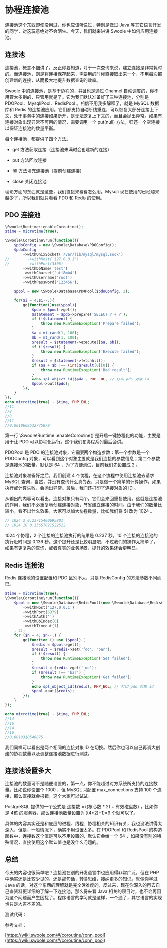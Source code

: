 # 协程连接池

连接池这个东西即使没用过，你也应该听说过，特别是做过 Java 等其它语言开发的同学，对这玩意绝对不会陌生。今天，我们就来讲讲 Swoole 中如何应用连接池。

## 连接池

连接池，概念不细讲了。反正你要知道，对于一次查询来说，建立连接是非常耗时的。而连接池，则是将连接保存起来，需要用的时候直接取出来一个，不用每次都创建新的连接，从而极大地提升数据查询的效率。

Swoole 中的连接池，是基于协程的，并且也是通过 Channel 自动调度的，你不用管太多别的，只管用就是了。它为我们默认准备好了三种连接池，分别是 PDOPool、MysqliPool、RedisPool 。相信不用我多解释了，就是 MySQL 数据库和 Redis 的连接池应用。它们都支持自动断线重连，可以恢复大部分连接上下文，处于事务中的连接如果断开，是无法恢复上下文的，而且会抛出异常。如果有连接对象出现异常不可用的情况，需要调用一个 put(null) 方法，归还一个空连接以保证连接池的数量平衡。

每个连接池，都提供了四个方法。

- get 方法获取连接（连接池未满时会创建新的连接）

- put 方法回收连接

- fill 方法填充连接池（提前创建连接）

- close 关闭连接池

理论方面的东西就是这些，我们直接来看看怎么用。Mysqli 现在使用的已经越来越少了，所以我们就只看看 PDO 和 Redis 的使用。

## PDO 连接池

```php
\Swoole\Runtime::enableCoroutine();
$time = microtime(true);

\Swoole\Coroutine\run(function(){
    $pdoConfig = new \Swoole\Database\PDOConfig();
    $pdoConfig
        ->withUnixSocket('/var/lib/mysql/mysql.sock')
//        ->withHost('127.0.0.1')
//        ->withPort(3306)
        ->withDbName('test')
        ->withCharset('utf8mb4')
        ->withUsername('root')
        ->withPassword('123456');

    $pool = new \Swoole\Database\PDOPool($pdoConfig, 2);

    for($i = 4;$i--;){
        go(function()use($pool){
            $pdo = $pool->get();
            $statement = $pdo->prepare('SELECT ? + ?');
            if (!$statement) {
                throw new RuntimeException('Prepare failed');
            }
            $a = mt_rand(1, 100);
            $b = mt_rand(1, 100);
            $result = $statement->execute([$a, $b]);
            if (!$result) {
                throw new RuntimeException('Execute failed');
            }
            $result = $statement->fetchAll();
            if ($a + $b !== (int)$result[0][0]) {
                throw new RuntimeException('Bad result');
            }
            echo spl_object_id($pdo), PHP_EOL; // 打印 pdo 对象 id
            $pool->put($pdo);
        });
    }
});
echo microtime(true) - $time, PHP_EOL;
//11
//8
//8
//11
//0.0019669532775879
```

第一行 \Swoole\Runtime::enableCoroutine() 是开启一键协程化的功能，主要是用于让 PDO 可以协程化运行。这个我们在协程系列最后会讲。

PDOPool 是 PDO 的连接池对象，它需要两个构造参数：第一个参数是一个 PDOConfig 对象，可以看到这个对象主要就是我们连接的参数信息；第二个参数是连接池的数量，默认是 64 ，为了方便测试，目前我们先设置成 2 。

连接池对象准备好之后，我们创建 4 个协程，在这个协程中使用连接池去请求 MySQL 查询，当然，并没有查询什么真的表，只是做一个简单的计算操作，如果执行或计算失败，会抛出异常。最后，我们还打印了连接对象的 ID 。

从输出的内容可以看出，连接对象只有两个，它们会来回重复使用。这就是连接池的作用，我们不必重复地创建连接对象，节省建立连接的时间。由于我们的数量比较小，看不出什么效果，大家可以加大协程数量，比如我们将 $i 改为 1024 。

```php
// 1024 2 0.23715400695801
// 1024 10 0.13657021522522
```

1024 个协程，2 个连接的连接池执行的结果是 0.237 秒。10 个连接的连接池的执行赶时间是 0.136 秒。这个提升还是比较明显吧，不过我们的操作太简单了，如果有更复杂的查询，或者真实的业务场景，提升的效果还会更明显。

## Redis 连接池

Redis 连接池的设置配置和 PDO 区别不大，只是 RedisConfig 的方法参数不同而已。

```php
$time = microtime(true);
\Swoole\Coroutine\run(function(){
    $pool = new \Swoole\Database\RedisPool((new \Swoole\Database\RedisConfig())
        ->withHost('127.0.0.1')
        ->withPort(6379)
        ->withAuth('')
        ->withDbIndex(0)
        ->withTimeout(1)
    , 2);
    for ($n = 4; $n--;) {
        go(function () use ($pool) {
            $redis = $pool->get();
            $result = $redis->set('foo', 'bar');
            if (!$result) {
                throw new RuntimeException('Set failed');
            }
            $result = $redis->get('foo');
            if ($result !== 'bar') {
                throw new RuntimeException('Get failed');
            }
            echo spl_object_id($redis), PHP_EOL; // 打印 pdo 对象 id
            $pool->put($redis);
        });
    }
});

echo microtime(true) - $time, PHP_EOL;
//14
//16
//14
//16
//0.0018310546875
```

我们同样可以看出是两个相同的连接对象 ID 在切换。然后你也可以自己再调大创建的协程数量以及调整连接池数据进行测试。

## 连接池设置多大

连接池的数量可不是随便设置的，第一点，你不能超过对方系统所支持的连接数量。比如说你设置个 1000 ，但 MySQL 只配置 max_connections 支持 100 个连接，那么直接就会报错，这个大家可以试试。 

PostgreSQL 提供的一个公式是 连接数 = ((核心数 * 2) + 有效磁盘数) ，比如你是 4核 的服务器，那么连接池数量设置为 ((4*2)+1)=9 个就可以了。

具体的内容其实还是和底层的进程、线程、协程相关的知识有关，我也没法讲得太深入，但是，一般情况下，确实不用设置太多。在 PDOPool 和 RedisPool 的构造函数中，连接数这个值是可以不用设置的，默认它会给一个 64 ，如果没有别的特殊情况，直接使用这个默认值也是没什么问题的。

## 总结

今天的内容也很简单吧？连接池在别的开发语言中也应用得非常广泛，但在 PHP 中确实还是比较少见的，还是那句话，转换思维，接纳更多的知识。就像你学过 Java 的话，对这个东西的理解就是完全没难度的，反过来，现在你深入的再去自己查资料更详细的了解一下连接池，那么将来看 Java 相关的项目时，也不会再因为这个问题而产生困扰了。程序语言的学习就是这样，一个通了，其它语言的实现也只是大差不差的。

测试代码：

参考文档：

[https://wiki.swoole.com/#/coroutine/conn_pool](https://wiki.swoole.com/#/coroutine/conn_pool)


